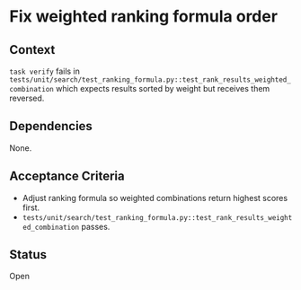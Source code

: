 # Fix weighted ranking formula order

## Context
`task verify` fails in `tests/unit/search/test_ranking_formula.py::test_rank_results_weighted_combination`
which expects results sorted by weight but receives them reversed.

## Dependencies
None.

## Acceptance Criteria
- Adjust ranking formula so weighted combinations return highest scores first.
- `tests/unit/search/test_ranking_formula.py::test_rank_results_weighted_combination` passes.

## Status
Open
